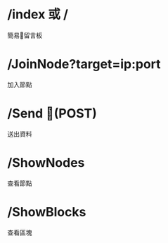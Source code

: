 
# /index 或 /
簡易留言板
# /JoinNode?target=ip:port
加入節點
# /Send (POST)
送出資料
# /ShowNodes
查看節點
# /ShowBlocks
查看區塊